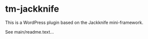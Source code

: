 # tm-jackknife

This is a WordPress plugin based on the Jackknife mini-framework.

See main/readme.text...
